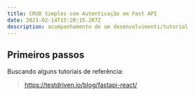 ```yaml
---
title: CRUD Simples com Autenticação em Fast API
date: 2021-02-14T15:20:15.287Z
description: acompanhamento de um desenvolvimenti/tutorial
---
```

## Primeiros passos

Buscando alguns tutoriais de referência:

>
> https://testdriven.io/blog/fastapi-react/
> 